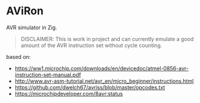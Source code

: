 # AViRon

AVR simulator in Zig.

> DISCLAIMER: This is work in project and can currently emulate a good amount of the AVR instruction set
>             without cycle counting.

based on:
- https://ww1.microchip.com/downloads/en/devicedoc/atmel-0856-avr-instruction-set-manual.pdf
- http://www.avr-asm-tutorial.net/avr_en/micro_beginner/instructions.html
- https://github.com/dwelch67/avriss/blob/master/opcodes.txt
- https://microchipdeveloper.com/8avr:status
